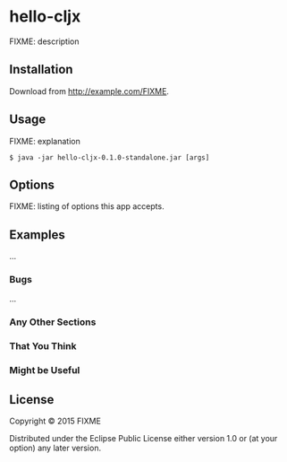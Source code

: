 # hello-cljx

FIXME: description

## Installation

Download from http://example.com/FIXME.

## Usage

FIXME: explanation

    $ java -jar hello-cljx-0.1.0-standalone.jar [args]

## Options

FIXME: listing of options this app accepts.

## Examples

...

### Bugs

...

### Any Other Sections
### That You Think
### Might be Useful

## License

Copyright © 2015 FIXME

Distributed under the Eclipse Public License either version 1.0 or (at
your option) any later version.
